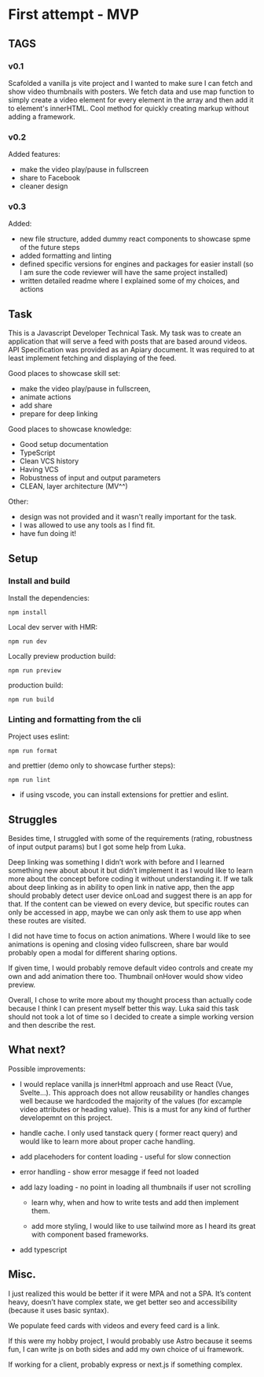 

# First attempt - MVP


## TAGS

### v0.1

Scafolded a vanilla js vite project and I wanted to make sure I can fetch and show video thumbnails with posters. We fetch data and use map function to simply create a video element for every element in the array and then add it to element's innerHTML. Cool method for quickly creating markup without adding a framework.

### v0.2

Added features:

- make the video play/pause in fullscreen
- share to Facebook
- cleaner design

### v0.3

Added:
- new file structure, added dummy react components to showcase spme of the future steps
- added formatting and linting
- defined specific versions for engines and packages for easier install (so I am sure the code reviewer will have the same project installed)
- written detailed readme where I explained some of my choices, and actions


## Task

This is a Javascript Developer Technical Task. My task was to create an application that will serve a feed with posts that are based around videos. API Specification was provided as an Apiary document. It was required to at least implement fetching and displaying of the feed. 

Good places to showcase skill set:
- make the video
play/pause in fullscreen, 
- animate actions
- add share 
- prepare for deep linking

Good places to showcase knowledge:
- Good setup documentation
- TypeScript
- Clean VCS history
- Having VCS
- Robustness of input and output parameters
- CLEAN, layer architecture (MV^^)


Other:
- design was not provided and it wasn't really important for the task. 
- I was allowed to use any tools as I find fit.
- have fun doing it!


## Setup

### Install and build

Install the dependencies:

``
npm install
``

Local dev server with HMR:

``
npm run dev
``

Locally preview production build:

``
npm run preview
``

production build:

``
npm run build
``

### Linting and formatting from the cli

Project uses eslint:

``
npm run format
``

and prettier (demo only to showcase further steps):

``
npm run lint
``

* if using vscode, you can install extensions for prettier and eslint.

## Struggles

Besides time, I struggled with some of the requirements (rating, robustness of input output params) but I got some help from Luka.

Deep linking was something I didn’t work with before and I learned something new about about it but didn’t implement it as I would like to learn more about the concept before coding it without understanding it.
If we talk about deep linking as in ability to open link in native app, then the app should probably detect user device onLoad and suggest there is an app for that. If the content can be viewed on every device, but specific routes can only be accessed in app, maybe we can only ask them to use app when these routes are visited.


I did not have time to focus on action animations. Where I would like to see animations is opening and closing video fullscreen, share bar would probably open a modal for different sharing options.

If given time, I would probably remove default video controls and create my own and add animation there too.
Thumbnail onHover would show video preview.

Overall, I chose to write more about my thought process than actually code because I think I can present myself better this way. Luka said this task should not took a lot of time so I decided to create a simple working version and then describe the rest.

## What next?

Possible improvements: 


- I would replace vanilla js innerHtml approach and use React (Vue, Svelte...). This approach does not allow reusability or handles changes well because we hardcoded the majority of the values (for excample video attributes or heading value). 
This is a must for any kind of further developemnt on this project. 

- handle cache. I only used tanstack query ( former react query) and would like to learn more about proper cache handling.
 
- add placehoders for content loading - useful for slow connection 
 
- error handling - show error mesagge if feed not loaded

- add lazy loading - no point in loading all thumbnails if user not scrolling

  - learn why, when and how to write tests and add then implement them.
  
  - add more styling, I would like to use tailwind more as I heard its great with component based frameworks. 

- add typescript 


## Misc.
 
 I just realized this would be better if it were MPA and not a SPA. It’s content heavy, doesn’t have complex state, we get better seo and accessibility (because it uses basic <a> syntax).
 
We populate feed cards with videos and every feed card is a link. 

If this were my hobby project, I would probably use Astro because it seems fun, I can write js on both sides and add my own choice of ui framework.

If working for a client, probably express or next.js if something complex.
